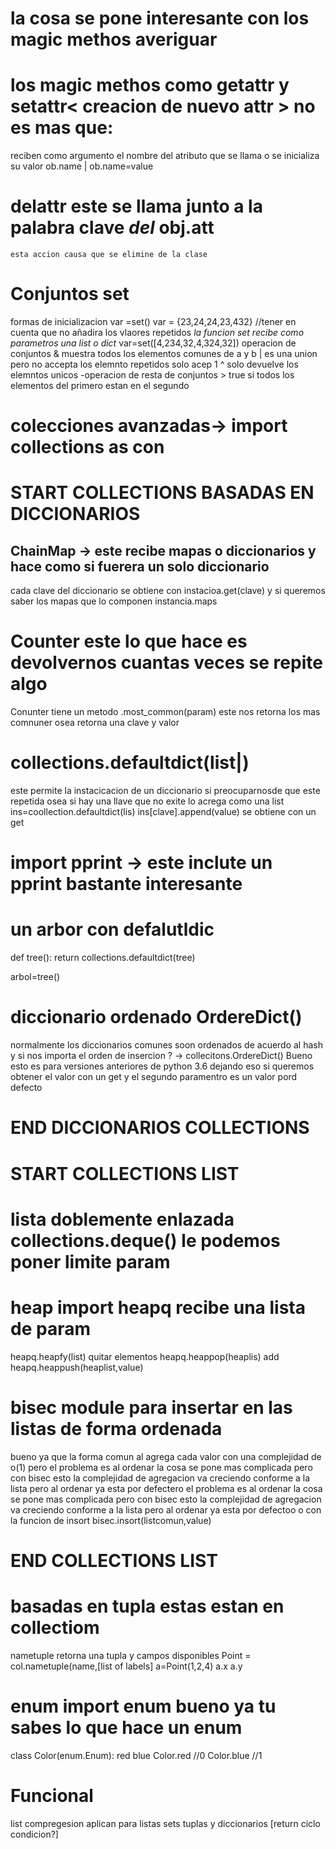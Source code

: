 # la cosa se pone interesante con los magic methos averiguar
# los magic methos como __getattr__ y __setattr__< creacion de nuevo attr > no es mas que:
reciben como argumento el nombre del atributo que se llama o se inicializa su valor
	ob.name | ob.name=value
# __delattr__ este se llama junto a la palabra clave *del* obj.att 
	esta accion causa que se elimine de la clase

# Conjuntos set
  formas de inicializacion
  var =set()
  var = {23,24,24,23,432} //tener en cuenta que no añadira los vlaores repetidos
  *la funcion set recibe como parametros una list o dict<diccionario pero sin claves>* 
  var=set([4,234,32,4,324,32])
operacion de conjuntos
& muestra todos los elementos comunes de  a y b
| es una union pero no accepta los elemnto repetidos solo acep 1
^ solo devuelve los elemntos unicos
-operacion de resta de conjuntos
\> true si todos los elementos del primero estan en el segundo 
# colecciones avanzadas-> import collections as con
# START COLLECTIONS BASADAS EN DICCIONARIOS
## ChainMap -> este recibe mapas o diccionarios y hace como si fuerera un solo diccionario
cada clave del diccionario se obtiene con instacioa.get(clave)
y si queremos saber los mapas que lo componen instancia.maps
# Counter este lo que hace es devolvernos cuantas veces se repite algo <param recibe un iterable una lista o una cadena de string >
Conunter tiene un metodo .most_common(param<int los n mas comunes>) este nos retorna los mas comnuner osea retorna una clave y valor

# collections.defaultdict(list|)
este permite la instacicacion de un diccionario si preocuparnosde que este repetida
osea si hay una llave que no exite lo acrega como una list
ins=coollection.defaultdict(lis)
ins[clave].append(value)
se obtiene con un get
# import pprint -> este inclute un pprint bastante interesante

# un arbor con defalutldic

def tree():
    return collections.defaultdict(tree)

arbol=tree()

# diccionario ordenado OrdereDict()
normalmente los diccionarios comunes soon ordenados de acuerdo al hash
y si nos importa el orden de insercion ? -> collecitons.OrdereDict()
Bueno esto es para versiones anteriores de python 3.6
dejando eso si queremos obtener el valor con un get y el segundo paramentro es un valor pord defecto
# END DICCIONARIOS COLLECTIONS
# START COLLECTIONS LIST
# lista doblemente enlazada collections.deque()	le podemos poner limite param<maxlen>
# heap <heapd> import heapq recibe una lista de param
heapq.heapfy(list)
quitar elementos heapq.heappop(heaplis)
add heapq.heappush(heaplist,value) 
# bisec module para insertar en las listas de forma ordenada
bueno ya que la forma comun al agrega cada valor con una complejidad de o(1) pero el problema es al ordenar la cosa se pone mas complicada
pero con bisec esto la complejidad de agregacion va creciendo conforme a la lista pero al ordenar ya esta por defectero el problema es al ordenar la cosa se pone mas complicada
pero con bisec esto la complejidad de agregacion va creciendo conforme a la lista pero al ordenar ya esta por defectoo
o con la funcion de insort
bisec.insort(listcomun,value)
# END COLLECTIONS LIST
# basadas en tupla estas estan en collectiom
nametuple retorna una tupla y campos disponibles
Point = col.nametuple(name,[list of labels]
a=Point(1,2,4)
a.x
a.y
# enum import enum bueno ya tu sabes lo que hace un enum
class Color(enum.Enum):
	red
	blue
Color.red //0
Color.blue //1
# Funcional 
list compregesion aplican para listas sets tuplas<casoespecial las tuplas conpregension se comportan como un genreador> y diccionarios
[return ciclo condicion?]

